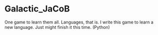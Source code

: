 # Galactic_JaCoB
One game to learn them all. Languages, that is. I write this game to learn a new language. Just might finish it this time. (Python)
